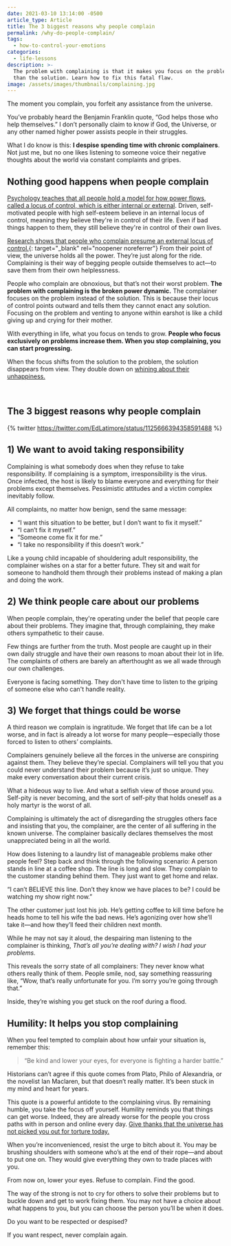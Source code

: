 ```yaml
---
date: 2021-03-10 13:14:00 -0500
article_type: Article
title: The 3 biggest reasons why people complain
permalink: /why-do-people-complain/
tags:
  - how-to-control-your-emotions
categories:
  - life-lessons
description: >-
  The problem with complaining is that it makes you focus on the problem rather
  than the solution. Learn how to fix this fatal flaw.
image: /assets/images/thumbnails/complaining.jpg
---
```

The moment you complain, you forfeit any assistance from the universe.

You’ve probably heard the Benjamin Franklin quote, “God helps those who help themselves.” I don’t personally claim to know if God, the Universe, or any other named higher power assists people in their struggles.

What I do know is this:&nbsp;**I despise spending time with chronic complainers**. Not just me, but no one likes listening to someone voice their negative thoughts about the world via constant complaints and gripes.

## Nothing good happens when people complain

[Psychology teaches that all people hold a model for how power flows, called a locus of control, which is either internal or external](https://www.mindtools.com/pages/article/newCDV_90.htm). Driven, self-motivated people with high self-esteem believe in an internal locus of control, meaning they believe they're in control of their life. Even if bad things happen to them, they still believe they're in control of their own lives.

[Research shows that people who complain presume an external locus of control.](https://www.forbes.com/sites/melodywilding/2020/03/02/successful-people-have-a-strong-locus-of-control-do-you/?sh=49885c207af3){: target="_blank" rel="noopener noreferrer"}&nbsp;From their point of view, the universe holds all the power. They’re just along for the ride. Complaining is their way of begging people outside themselves to act—to save them from their own helplessness.

People who complain are obnoxious, but that’s not their worst problem.&nbsp;**The problem with complaining is the broken power dynamic.**&nbsp;The complainer focuses on the problem instead of the solution. This is because their locus of control points outward and tells them they cannot enact any solution. Focusing on the problem and venting to anyone within earshot is like a child giving up and crying for their mother.&nbsp;

With everything in life, what you focus on tends to grow.&nbsp;**People who focus exclusively on problems increase them. When you stop complaining, you can start progressing.**

When the focus shifts from the solution to the problem, the solution disappears from view. They double down on&nbsp;[whining about their unhappiness.](/unhappiness/)

&nbsp;

## The 3 biggest reasons why people complain

{% twitter https://twitter.com/EdLatimore/status/1125666394358591488 %}

## 1) We want to avoid taking responsibility

Complaining is what somebody does when they refuse to take responsibility. If complaining is a symptom, irresponsibility is the virus. Once infected, the host is likely to blame everyone and everything for their problems except themselves. Pessimistic attitudes and a victim complex inevitably follow.

All complaints, no matter how benign, send the same message:

* “I want this situation to be better, but I don’t want to fix it myself.”
* “I can’t fix it myself.”
* “Someone come fix it for me.”
* “I take no responsibility if this doesn’t work.”

Like a young child incapable of shouldering adult responsibility, the complainer wishes on a star for a better future. They sit and wait for someone to handhold them through their problems instead of making a plan and doing the work.

## 2) We think people care about our problems

When people complain, they're operating under the belief that people care about their problems. They imagine that, through complaining, they make others sympathetic to their cause.

Few things are further from the truth. Most people are caught up in their own daily struggle and have their own reasons to moan about their lot in life. The complaints of others are barely an afterthought as we all wade through our own challenges.

Everyone is facing something. They don't have time to listen to the griping of someone else who can't handle reality.

## 3) We forget that things could be worse

A third reason we complain is ingratitude. We forget that life can be a lot worse, and in fact is already a lot worse for many people—especially those forced to listen to others’ complaints.

Complainers genuinely believe all the forces in the universe are conspiring against them. They believe they’re special. Complainers will tell you that you could never understand their problem because it’s just so unique. They make every conversation about their current crisis.

What a hideous way to live. And what a selfish view of those around you. Self-pity is never becoming, and the sort of self-pity that holds oneself as a holy martyr is the worst of all.

Complaining is ultimately the act of disregarding the struggles others face and insisting that you, the complainer, are the center of all suffering in the known universe. The complainer basically declares themselves the most unappreciated being in all the world.

How does listening to a laundry list of manageable problems make other people feel? Step back and think through the following scenario: A person stands in line at a coffee shop. The line is long and slow. They complain to the customer standing behind them. They just want to get home and relax.

“I can’t BELIEVE this line. Don’t they know we have places to be? I could be watching my show right now.”

The other customer just lost his job. He’s getting coffee to kill time before he heads home to tell his wife the bad news. He’s agonizing over how she’ll take it—and how they’ll feed their children next month.

While he may not say it aloud, the despairing man listening to the complainer is thinking, *That’s all you’re dealing with? I wish I had your problems.*

This reveals the sorry state of all complainers: They never know what others really think of them. People smile, nod, say something reassuring like, “Wow, that’s really unfortunate for you. I’m sorry you’re going through that.”

Inside, they’re wishing you get stuck on the roof during a flood.

## Humility: It helps you stop complaining

When you feel tempted to complain about how unfair your situation is, remember this:

> “Be kind and lower your eyes, for everyone is fighting a harder battle.”

Historians can’t agree if this quote comes from Plato, Philo of Alexandria, or the novelist Ian Maclaren, but that doesn’t really matter. It’s been stuck in my mind and heart for years.

This quote is a powerful antidote to the complaining virus. By remaining humble, you take the focus off yourself. Humility reminds you that things can get worse. Indeed, they are already worse for the people you cross paths with in person and online every day. [Give thanks that the universe has not picked you out for torture today.](/6-reasons-to-be-grateful/)

When you’re inconvenienced, resist the urge to bitch about it. You may be brushing shoulders with someone who’s at the end of their rope—and about to put one on. They would give everything they own to trade places with you.

From now on, lower your eyes. Refuse to complain. Find the good.

The way of the strong is not to cry for others to solve their problems but to buckle down and get to work fixing them. You may not have a choice about what happens to you, but you can choose the person you’ll be when it does.

Do you want to be respected or despised?

If you want respect, never complain again.